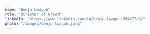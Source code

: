 ```yaml
---
name: "Benju Lwagun"
role: "Director of Growth"
linkedIn: "https://www.linkedin.com/in/benju-lwagun-354477a8/"
photo: "/images/benju-lwagun.jpeg"
---
```

